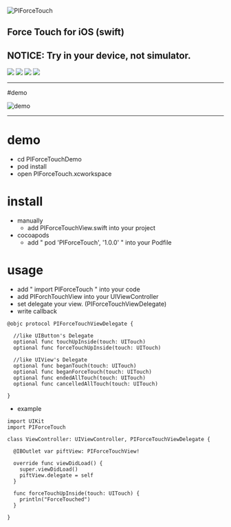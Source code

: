 
![PIForceTouch](https://raw.github.com/wiki/pixel-ink/PIRipple/piflogo.gif)

## Force Touch for iOS (swift)
## NOTICE: Try in your device, not simulator.

![](https://cocoapod-badges.herokuapp.com/l/PIForceTouch/badge.png)
![](https://cocoapod-badges.herokuapp.com/v/PIForceTouch/badge.png)
![](https://cocoapod-badges.herokuapp.com/p/PIForceTouch/badge.png)
![](https://img.shields.io/badge/twitter-@pixelink__jp-blue.svg)

---

#demo

![demo](https://raw.github.com/wiki/pixel-ink/PIRipple/pif.gif)

---

# demo

- cd PIForceTouchDemo
- pod install
- open PIForceTouch.xcworkspace

# install

- manually
  - add PIForceTouchView.swift into your project
- cocoapods
  - add " pod 'PIForceTouch', '1.0.0' " into your Podfile

# usage

- add " import PIForceTouch " into your code
- add PIForchTouchView into your UIViewController
- set delegate your view. (PIForceTouchViewDelegate)
- write callback

```
@objc protocol PIForceTouchViewDelegate {

  //like UIButton's Delegate
  optional func touchUpInside(touch: UITouch)
  optional func forceTouchUpInside(touch: UITouch)

  //like UIView's Delegate
  optional func beganTouch(touch: UITouch)
  optional func beganForceTouch(touch: UITouch)
  optional func endedAllTouch(touch: UITouch)
  optional func cancelledAllTouch(touch: UITouch)

}
```

- example

```
import UIKit
import PIForceTouch

class ViewController: UIViewController, PIForceTouchViewDelegate {

  @IBOutlet var piftView: PIForceTouchView!

  override func viewDidLoad() {
    super.viewDidLoad()
    piftView.delegate = self
  }

  func forceTouchUpInside(touch: UITouch) {
    println("ForceTouched")
  }

}

```
